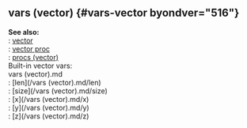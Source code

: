 ## vars (vector) {#vars-vector byondver="516"}    
**See also:**    
:   [vector](/vector)    
:   [vector proc](/proc/vector)    
:   [procs (vector)](/vector/proc)    
Built-in vector vars:    
vars (vector).md    
:   [len](/vars (vector).md/len)    
:   [size](/vars (vector).md/size)    
:   [x](/vars (vector).md/x)    
:   [y](/vars (vector).md/y)    
:   [z](/vars (vector).md/z)  